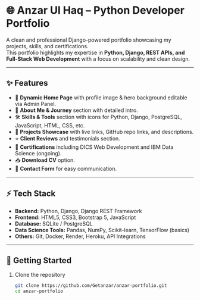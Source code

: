 # 🌐 Anzar Ul Haq – Python Developer Portfolio  

A clean and professional Django-powered portfolio showcasing my projects, skills, and certifications.  
This portfolio highlights my expertise in **Python, Django, REST APIs, and Full-Stack Web Development** with a focus on scalability and clean design.  

---

## ✨ Features  
- 🎨 **Dynamic Home Page** with profile image & hero background editable via Admin Panel.  
- 📝 **About Me & Journey** section with detailed intro.  
- 🛠 **Skills & Tools** section with icons for Python, Django, PostgreSQL, JavaScript, HTML, CSS, etc.  
- 💼 **Projects Showcase** with live links, GitHub repo links, and descriptions.  
- ⭐ **Client Reviews** and testimonials section.  
- 📜 **Certifications** including DICS Web Development and IBM Data Science (ongoing).  
- 📥 **Download CV** option.  
- 📩 **Contact Form** for easy communication.  

---

## ⚡ Tech Stack  
- **Backend:** Python, Django, Django REST Framework  
- **Frontend:** HTML5, CSS3, Bootstrap 5, JavaScript  
- **Database:** SQLite / PostgreSQL  
- **Data Science Tools:** Pandas, NumPy, Scikit-learn, TensorFlow (basics)  
- **Others:** Git, Docker, Render, Heroku, API Integrations  

---

## 🚀 Getting Started  

1. Clone the repository  
   ```bash
   git clone https://github.com/Getanzar/anzar-portfolio.git
   cd anzar-portfolio
